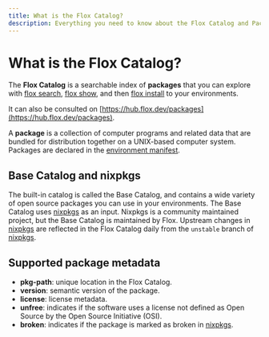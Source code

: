 ```yaml
---
title: What is the Flox Catalog?
description: Everything you need to know about the Flox Catalog and Packages.
---
```


# What is the Flox Catalog?

The **Flox Catalog** is a searchable index of **packages** that you can explore with
[flox search][flox_search], [flox show][flox_show], and then [flox install][flox_install] to your
environments.

It can also be consulted on [https://hub.flox.dev/packages](https://hub.flox.dev/packages).

A **package** is a collection of computer programs and related data that are
bundled for distribution together on a UNIX-based computer system.
Packages are declared in the [environment manifest][manifest_concept].

## Base Catalog and nixpkgs

The built-in catalog is called the Base Catalog, and contains a wide variety of open source packages you can use in your environments.
The Base Catalog uses [nixpkgs][nixpkgs] as an input.
Nixpkgs is a community maintained project, but the Base Catalog is maintained by Flox.
Upstream changes in [nixpkgs][nixpkgs] are reflected in the Flox Catalog daily from the `unstable` branch of [nixpkgs][nixpkgs].

## Supported package metadata

* **pkg-path**: unique location in the Flox Catalog.
* **version**: semantic version of the package.
* **license**: license metadata.
* **unfree**: indicates if the software uses a license not defined as Open
Source by the Open Source Initiative (OSI).
* **broken**: indicates if the package is marked as broken in
[nixpkgs][nixpkgs].

[flox_search]: ../reference/command-reference/flox-search.md
[flox_show]: ../reference/command-reference/flox-show.md
[flox_install]: ../reference/command-reference/flox-install.md
[flox_update]: ../reference/command-reference/flox-update.md
[manifest_concept]:./manifest.md
[nixpkgs]: https://github.com/NixOS/nixpkgs
